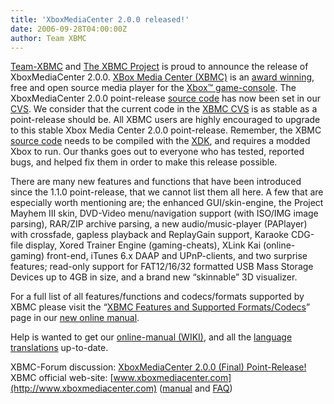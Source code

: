 ```yaml
---
title: 'XboxMediaCenter 2.0.0 released!'
date: 2006-09-28T04:00:00Z
author: Team XBMC
---
```

[Team-XBMC](http://www.xboxmediacenter.com/wiki/index.php?title=Team_XBMC_and_Others) and [The XBMC Project](https://sourceforge.net/projects/xbmc/) is proud to announce the release of XboxMediaCenter 2.0.0. [XBox Media Center (XBMC)](https://en.wikipedia.org/wiki/XBMC) is an [award winning](https://sourceforge.net/awards/cca/), free and open source media player for the [Xbox™ game-console](https://en.wikipedia.org/wiki/Xbox). The XboxMediaCenter 2.0.0 point-release [source code](http://www.xboxmediacenter.com/wiki/index.php?title=What_Is_Source_Code) has now been set in our [CVS](https://sourceforge.net/cvs/?group_id=87054). We consider that the current code in the [XBMC CVS](https://sourceforge.net/cvs/?group_id=87054) is as stable as a point-release should be. All XBMC users are highly encouraged to upgrade to this stable Xbox Media Center 2.0.0 point-release. Remember, the XBMC [source code](http://www.xboxmediacenter.com/wiki/index.php?title=What_Is_Source_Code) needs to be compiled with the [XDK](http://www.xboxmediacenter.com/wiki/index.php?title=Microsoft_Xbox_SDK), and requires a modded Xbox to run. Our thanks goes out to everyone who has tested, reported bugs, and helped fix them in order to make this release possible.

 There are many new features and functions that have been introduced since the 1.1.0 point-release, that we cannot list them all here. A few that are especially worth mentioning are; the enhanced GUI/skin-engine, the Project Mayhem III skin, DVD-Video menu/navigation support (with ISO/IMG image parsing), RAR/ZIP archive parsing, a new audio/music-player (PAPlayer) with crossfade, gapless playback and ReplayGain support, Karaoke CDG-file display, Xored Trainer Engine (gaming-cheats), XLink Kai (online-gaming) front-end, iTunes 6.x DAAP and UPnP-clients, and two surprise features; read-only support for FAT12/16/32 formatted USB Mass Storage Devices up to 4GB in size, and a brand new “skinnable” 3D visualizer.

 For a full list of all features/functions and codecs/formats supported by XBMC please visit the “[XBMC Features and Supported Formats/Codecs](http://www.xboxmediacenter.com/wiki/index.php?title=Supported_File_Formats)” page in our [new online manual](http://www.xboxmediacenter.com/wiki/index.php?title=Xbox_Media_Center_Online_Manual).

 Help is wanted to get our [online-manual (WIKI)](http://www.xboxmediacenter.com/wiki/index.php?title=Main_Page), and all the [language translations](http://www.xboxmediacenter.com/wiki/index.php?title=Information_on_Language_Support) up-to-date.

 XBMC-Forum discussion: [XboxMediaCenter 2.0.0 (Final) Point-Release!](https://forum.kodi.tv/showthread.php?pid=110888%23pid110888)  
 XBMC official web-site: [www.xboxmediacenter.com](http://www.xboxmediacenter.com) ([manual](http://www.xboxmediacenter.com/wiki/index.php?title=Xbox_Media_Center_Online_Manual) and [FAQ](http://www.xboxmediacenter.com/wiki/index.php?title=Frequently_Asked_Questions))

 